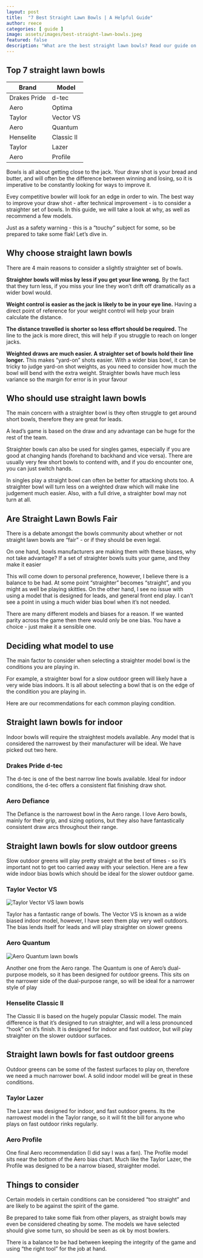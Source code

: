 ```yaml
---
layout: post
title:  "7 Best Straight Lawn Bowls | A Helpful Guide"
author: reece
categories: [ guide ]
image: assets/images/best-straight-lawn-bowls.jpeg
featured: false
description: "What are the best straight lawn bowls? Read our guide on why you should consider straighter bowls, and which model is best for you"
---
```



## Top 7 straight lawn bowls

<div class="overview">
  
<table>
  <thead>
    <tr>
      <th>Brand</th>
      <th>Model</th>
    </tr>
  </thead>
  <tbody>
    <tr>
      <td>Drakes Pride</td>
      <td>d-tec</td>
    </tr>
    <tr>
      <td>Aero</td>
      <td>Optima</td>
    </tr>
    <tr>
      <td>Taylor</td>
      <td>Vector VS</td>
    </tr>
    <tr>
      <td>Aero</td>
      <td>Quantum</td>
    </tr>
    <tr>
      <td>Henselite </td>
      <td>Classic II</td>
    </tr>
    <tr>
      <td>Taylor</td>
      <td>Lazer</td>
    </tr>
    <tr>
      <td>Aero</td>
      <td>Profile</td>
    </tr>
  </tbody>
</table>

</div>

Bowls is all about getting close to the jack. Your draw shot is your bread and butter, and will often be the difference between winning and losing, so it is imperative to be constantly looking for ways to improve it.

Evey competitive bowler will look for an edge in order to win. The best way to improve your draw shot - after technical improvement - is to consider a straighter set of bowls. In this guide, we will take a look at why, as well as recommend a few models.

Just as a safety warning - this is a “touchy” subject for some, so be prepared to take some flak! Let’s dive in.

## Why choose straight lawn bowls

There are 4 main reasons to consider a slightly straighter set of bowls.

**Straighter bowls will miss by less if you get your line wrong.** By the fact that they turn less, if you miss your line they won’t drift off dramatically as a wider bowl would.

**Weight control is easier as the jack is likely to be in your eye line.** Having a direct point of reference for your weight control will help your brain calculate the distance.

**The distance travelled is shorter so less effort should be required.** The line to the jack is more direct, this will help if you struggle to reach on longer jacks.

**Weighted draws are much easier. A straighter set of bowls hold their line longer.** This makes “yard-on” shots easier. With a wider bias bowl, it can be tricky to judge yard-on shot weights, as you need to consider how much the bowl will bend with the extra weight. Straighter bowls have much less variance so the margin for error is in your favour

## Who should use straight lawn bowls

The main concern with a straighter bowl is they often struggle to get around short bowls, therefore they are great for leads. 

A lead’s game is based on the draw and any advantage can be huge for the rest of the team.

Straighter bowls can also be used for singles games, especially if you are good at changing hands (forehand to backhand and vice versa). There are usually very few short bowls to contend with, and if you do encounter one, you can just switch hands.

In singles play a straight bowl can often be better for attacking shots too. A straighter bowl will turn less on a weighted draw which will make line judgement much easier. Also, with a full drive, a straighter bowl may not turn at all.

## Are Straight Lawn Bowls Fair

There is a debate amongst the bowls community about whether or not straight lawn bowls are “fair” - or if they should be even legal.

On one hand, bowls manufacturers are making them with these biases, why not take advantage? If a set of straighter bowls suits your game, and they make it easier

This will come down to personal preference, however, I believe there is a balance to be had. At some point “straighter” becomes “straight”, and you might as well be playing skittles. On the other hand, I see no issue with using a model that is designed for leads, and general front end play. I can’t see a point in using a much wider bias bowl when it’s not needed. 

There are many different models and biases for a reason. If we wanted parity across the game then there would only be one bias. You have a choice - just make it a sensible one.

## Deciding what model to use

The main factor to consider when selecting a straighter model bowl is the conditions you are playing in.

For example, a straighter bowl for a slow outdoor green will likely have a very wide bias indoors. It is all about selecting a bowl that is on the edge of the condition you are playing in.

Here are our recommendations for each common playing condition.

## Straight lawn bowls for indoor

Indoor bowls will require the straightest models available. Any model that is considered the narrowest by their manufacturer will be ideal. We have picked out two here.

### Drakes Pride d-tec

The d-tec is one of the best narrow line bowls available. Ideal for indoor conditions, the d-tec offers a consistent flat finishing draw shot.

### Aero Defiance

The Defiance is the narrowest bowl in the Aero range. I love Aero bowls, mainly for their grip, and sizing options, but they also have fantastically consistent draw arcs throughout their range.

## Straight lawn bowls for slow outdoor greens

Slow outdoor greens will play pretty straight at the best of times - so it’s important not to get too carried away with your selection. Here are a few wide indoor bias bowls which should be ideal for the slower outdoor game.

### Taylor Vector VS

<img src="/assets/images/bowls/taylor/taylor-vector-vs-display.jpg" alt="Taylor Vector VS lawn bowls" />

Taylor has a fantastic range of bowls. The Vector VS is known as a wide biased indoor model, however, I have seen them play very well outdoors. The bias lends itself for leads and will play straighter on slower greens

### Aero Quantum

<img src="/assets/images/bowls/aero/aero-quantum-display.jpg" alt="Aero Quantum lawn bowls" />

Another one from the Aero range. The Quantum is one of Aero’s dual-purpose models, so it has been designed for outdoor greens. This sits on the narrower side of the dual-purpose range, so will be ideal for a narrower style of play

### Henselite Classic II

The Classic II is based on the hugely popular Classic model. The main difference is that it’s designed to run straighter, and will a less pronounced “hook” on it’s finish. It is designed for indoor and fast outdoor, but will play straighter on the slower outdoor surfaces.

## Straight lawn bowls for fast outdoor greens

Outdoor greens can be some of the fastest surfaces to play on, therefore we need a much narrower bowl. A solid indoor model will be great in these conditions.

### Taylor Lazer

The Lazer was designed for indoor, and fast outdoor greens. Its the narrowest model in the Taylor range, so it will fit the bill for anyone who plays on fast outdoor rinks regularly.

### Aero Profile

One final Aero recommendation (I did say I was a fan). The Profile model sits near the bottom of the Aero bias chart. Much like the Taylor Lazer, the Profile was designed to be a narrow biased, straighter model. 

## Things to consider

Certain models in certain conditions can be considered “too straight” and are likely to be against the spirit of the game.

Be prepared to take some flak from other players, as straight bowls may even be considered cheating by some. The models we have selected should give some turn, so should be seen as ok by most bowlers.

There is a balance to be had between keeping the integrity of the game and using “the right tool” for the job at hand.
